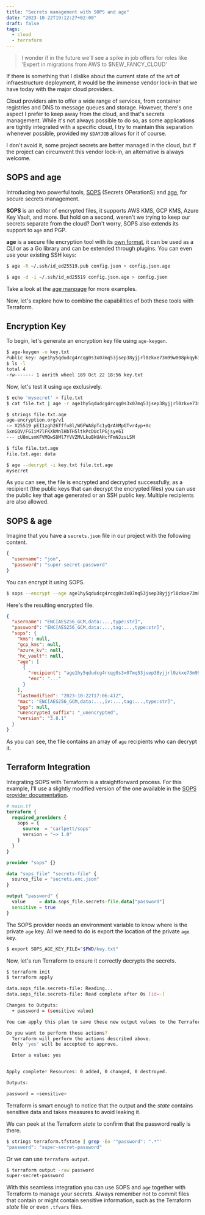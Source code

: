 ```yaml
---
title: "Secrets management with SOPS and age"
date: "2023-10-22T19:12:27+02:00"
draft: false
tags:
  - cloud
  - terraform
---
```


> I wonder if in the future we'll see a spike in job offers for roles like 'Expert in migrations from AWS to $NEW_FANCY_CLOUD'

If there is something that I dislike about the current state of the art of infraestructure deployment, it would be the immense vendor lock-in that we have today with the major cloud providers.

Cloud providers aim to offer a wide range of services, from container registries and DNS to message queues and storage. However, there's one aspect I prefer to keep away from the cloud, and that's secrets management. While it's not always possible to do so, as some applications are tightly integrated with a specific cloud, I try to maintain this separation whenever possible, provided my `$DAYJOB` allows for it of course.

I don't avoid it, some project secrets are better managed in the cloud, but if the project can circumvent this vendor lock-in, an alternative is always welcome.

## SOPS and age

Introducing two powerful tools, [SOPS](https://github.com/getsops/sops) (Secrets OPerationS) and [age](https://github.com/FiloSottile/age), for secure secrets management.

**SOPS** is an editor of encrypted files, it supports AWS KMS, GCP KMS, Azure Key Vault, and more. But hold on a second, weren't we trying to keep our secrets separate from the cloud? Don't worry, SOPS also extends its support to `age` and PGP.

**age** is a secure file encryption tool with its [own format](https://github.com/C2SP/C2SP/blob/main/age.md), it can be used as a CLI or as a Go library and can be extended through plugins. You can even use your existing SSH keys:

```sh
$ age -R ~/.ssh/id_ed25519.pub config.json > config.json.age

$ age -d -i ~/.ssh/id_ed25519 config.json.age > config.json
```

Take a look at the [age manpage](https://htmlpreview.github.io/?https://github.com/FiloSottile/age/blob/main/doc/age.1.html) for more examples.

Now, let's explore how to combine the capabilities of both these tools with Terraform.

## Encryption Key

To begin, let's generate an encryption key file using `age-keygen`.

```sh
$ age-keygen -o key.txt
Public key: age1hy5qdudcg4rcqg0s3x07mq53jsep38yjjrl0zkxe73m99w008pkqyh3ct7
$ ls -l
total 4
-rw------- 1 aorith wheel 189 Oct 22 18:56 key.txt
```

Now, let's test it using `age` exclusively.

```sh
$ echo 'mysecret' > file.txt
$ cat file.txt | age -r age1hy5qdudcg4rcqg0s3x07mq53jsep38yjjrl0zkxe73m99w008pkqyh3ct7 -o file.txt.age

$ strings file.txt.age
age-encryption.org/v1
-> X25519 pEI1zgh26Tffu8l/WGFWA8pTc1yQrAhMpGTvr4yp+Xc
5xnGQV/FGIiM7lFKXkMnlHbTH5ltkPcDUclPGjsye6I
--- cU8mLsmKFVMQwS8Ml7YVVZMVLkuBkUAHcfFmNJzsLSM

$ file file.txt.age
file.txt.age: data

$ age --decrypt -i key.txt file.txt.age
mysecret
```

As you can see, the file is encrypted and decrypted successfully, as a recipient (the public keys that can decrypt the encrypted files) you can use the public key that age generated or an SSH public key. Multiple recipients are also allowed.

## SOPS & age

Imagine that you have a `secrets.json` file in our project with the following content.

```json
{
  "username": "jon",
  "password": "super-secret-password"
}
```

You can encrypt it using SOPS.

```sh
$ sops --encrypt --age age1hy5qdudcg4rcqg0s3x07mq53jsep38yjjrl0zkxe73m99w008pkqyh3ct7 secrets.json > secrets.enc.json
```

Here's the resulting encrypted file.

```json
{
  "username": "ENC[AES256_GCM,data:...,type:str]",
  "password": "ENC[AES256_GCM,data:...,tag:...,type:str]",
  "sops": {
    "kms": null,
    "gcp_kms": null,
    "azure_kv": null,
    "hc_vault": null,
    "age": [
      {
        "recipient": "age1hy5qdudcg4rcqg0s3x07mq53jsep38yjjrl0zkxe73m99w008pkqyh3ct7",
        "enc": "..."
      }
    ],
    "lastmodified": "2023-10-22T17:06:41Z",
    "mac": "ENC[AES256_GCM,data:...,iv:...,tag:...,type:str]",
    "pgp": null,
    "unencrypted_suffix": "_unencrypted",
    "version": "3.8.1"
  }
}
```

As you can see, the file contains an array of `age` recipients who can decrypt it.

## Terraform Integration

Integrating SOPS with Terraform is a straightforward process. For this example, I'll use a slightly modified version of the one available in the [SOPS provider documentation](https://registry.terraform.io/providers/carlpett/sops/latest/docs).

```terraform
# main.tf
terraform {
  required_providers {
    sops = {
      source  = "carlpett/sops"
      version = "~> 1.0"
    }
  }
}

provider "sops" {}

data "sops_file" "secrets-file" {
  source_file = "secrets.enc.json"
}

output "password" {
  value     = data.sops_file.secrets-file.data["password"]
  sensitive = true
}
```

The SOPS provider needs an environment variable to know where is the private `age` key.
All we need to do is export the location of the private `age` key.

```sh
$ export SOPS_AGE_KEY_FILE="$PWD/key.txt"
```

Now, let's run Terraform to ensure it correctly decrypts the secrets.

```sh
$ terraform init
$ terraform apply

data.sops_file.secrets-file: Reading...
data.sops_file.secrets-file: Read complete after 0s [id=-]

Changes to Outputs:
  + password = (sensitive value)

You can apply this plan to save these new output values to the Terraform state, without changing any real infrastructure.

Do you want to perform these actions?
  Terraform will perform the actions described above.
  Only 'yes' will be accepted to approve.

  Enter a value: yes


Apply complete! Resources: 0 added, 0 changed, 0 destroyed.

Outputs:

password = <sensitive>
```

Terraform is smart enough to notice that the output and the _state_ contains sensitive data and takes measures to avoid leaking it.

We can peek at the Terraform _state_ to confirm that the password really is there.

```sh
$ strings terraform.tfstate | grep -Eo '"password": ".*"'
"password": "super-secret-password"
```

Or we can use `terraform output`.

```sh
$ terraform output -raw password
super-secret-password
```

With this seamless integration you can use SOPS and `age` together with Terraform to manage your secrets. Always remember not to commit files that contain or might contain sensitive information, such as the Terraform _state_ file or even `.tfvars` files.
